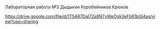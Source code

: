 Лабораторная работа №3 Дыдыкин Коробейников Крюков

https://drive.google.com/file/d/1T5AR7DaI72a8N7yWeOgk3eFb61bGl4as/view?usp=sharing
